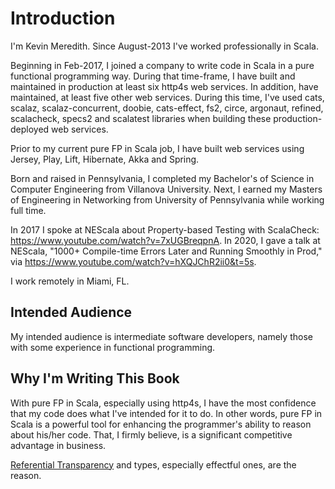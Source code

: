 # Introduction

I'm Kevin Meredith. Since August-2013 I've worked professionally in Scala.

Beginning in Feb-2017, I joined a company to write code in Scala in a pure functional programming way. During that time-frame,
I have built and maintained in production at least six http4s web services. In addition, have maintained, at least five
other web services. During this time, I've used cats, scalaz, scalaz-concurrent, doobie, cats-effect, fs2, circe, argonaut,
refined, scalacheck, specs2 and scalatest libraries when building these production-deployed web services.

Prior to my current pure FP in Scala job, I have built web services using Jersey, Play, Lift, Hibernate, Akka and Spring.

Born and raised in Pennsylvania, I completed my Bachelor's of Science in Computer Engineering from Villanova University.
Next, I earned my Masters of Engineering in Networking from University of Pennsylvania while working full time.

In 2017 I spoke at NEScala about Property-based Testing with ScalaCheck: https://www.youtube.com/watch?v=7xUGBreqpnA. In
2020, I gave a talk at NEScala, "1000+ Compile-time Errors Later and Running Smoothly in Prod," via
https://www.youtube.com/watch?v=hXQJChR2ii0&t=5s.

I work remotely in Miami, FL.

## Intended Audience

My intended audience is intermediate software developers, namely those with some experience in functional programming.

## Why I'm Writing This Book

With pure FP in Scala, especially using http4s, I have the most confidence that my code does what I've intended for it to
do. In other words, pure FP in Scala is a powerful tool for enhancing the programmer's ability to reason about his/her
code. That, I firmly believe, is a significant competitive advantage in business.

[Referential Transparency](https://www.reddit.com/r/scala/comments/3zofjl/why_is_future_totally_unusable/cyns21h/) and
types, especially effectful ones, are the reason.

